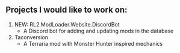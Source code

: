 ## Projects I would like to work on:
1. NEW: RL2.ModLoader.Website.DiscordBot
    - A Discord bot for adding and updating mods in the database
2. Taconversion
    - A Terraria mod with Monster Hunter inspired mechanics